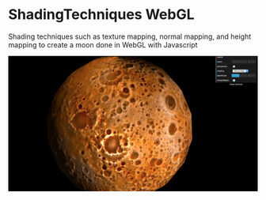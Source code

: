 # ShadingTechniques WebGL
 Shading techniques such as texture mapping, normal mapping, and height mapping to create a moon done in WebGL with Javascript  

![ExamplePicture](https://github.com/DylanNAron/ShadingTechniques-WebGL/blob/master/ExamplePicture.png)
